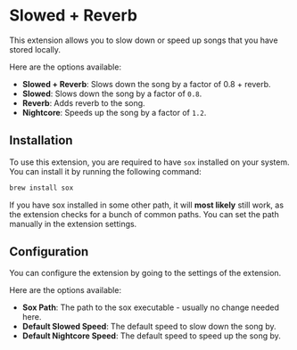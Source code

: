 # Slowed + Reverb

This extension allows you to slow down or speed up songs that you have stored locally.

Here are the options available:

- **Slowed + Reverb**: Slows down the song by a factor of 0.8 + reverb.
- **Slowed**: Slows down the song by a factor of `0.8`.
- **Reverb**: Adds reverb to the song.
- **Nightcore**: Speeds up the song by a factor of `1.2`.

## Installation

To use this extension, you are required to have `sox` installed on your system. You can install it by running the following command:

```bash
brew install sox
```

If you have sox installed in some other path, it will **most likely** still work, as the extension checks for a bunch of common paths. You can set the path manually in the extension settings.

## Configuration

You can configure the extension by going to the settings of the extension.

Here are the options available:

- **Sox Path**: The path to the sox executable - usually no change needed here.
- **Default Slowed Speed**: The default speed to slow down the song by.
- **Default Nightcore Speed**: The default speed to speed up the song by.
